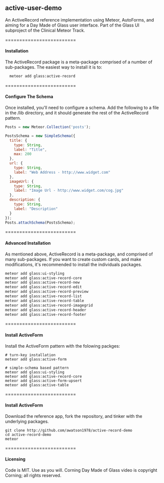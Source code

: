 ## active-user-demo

An ActiveRecord reference implementation using Meteor, AutoForms, and aiming for a Day Made of Glass user interface. Part of the Glass UI subproject of the Clinical Meteor Track.

=========================
#### Installation  
The ActiveRecord package is a meta-package comprised of a number of sub-packages.  The easiest way to install it is to:

````sh
  meteor add glass:active-record
````

=========================
#### Configure The Schema

Once installed, you'll need to configure a schema. Add the following to a file in the /lib directory, and it should generate the rest of the ActiveRecord pattern.

````js
Posts = new Meteor.Collection('posts');

PostsSchema = new SimpleSchema({
  title: {
    type: String,
    label: "Title",
    max: 200
  },
  url: {
    type: String,
    label: "Web Address - http://www.widget.com"
  },
  imageUrl: {
    type: String,
    label: "Image Url - http://www.widget.com/cog.jpg"
  },
  description: {
    type: String,
    label: "Description"
  }
});
Posts.attachSchema(PostsSchema);
````

=========================
#### Advanced Installation

As mentioned above, ActiveRecord is a meta-package, and comprised of many sub-packages. If you want to create custom cards, and make modifications, it's recommended to install the individuals packages.

````sh
meteor add glass:ui-styling
meteor add glass:active-record-core
meteor add glass:active-record-new
meteor add glass:active-record-edit
meteor add glass:active-record-preview
meteor add glass:active-record-list
meteor add glass:active-record-table
meteor add glass:active-record-imagegrid
meteor add glass:active-record-header
meteor add glass:active-record-footer
````

=========================
#### Install ActiveForm

Install the ActiveForm pattern with the folowing packges:

````
# turn-key installation
meteor add glass:active-form

# simple-schema based pattern
meteor add glass:ui-styling
meteor add glass:active-record-core
meteor add glass:active-form-upsert
meteor add glass:active-table
````

=========================
#### Install ActiveForm

Download the reference app, fork the repository, and tinker with the underlying packages.

````
git clone http://github.com/awatson1978/active-record-demo
cd active-record-demo
meteor
````

=========================
#### Licensing  

Code is MIT.  Use as you will.
Corning Day Made of Glass video is copyright Corning; all rights reserved.
